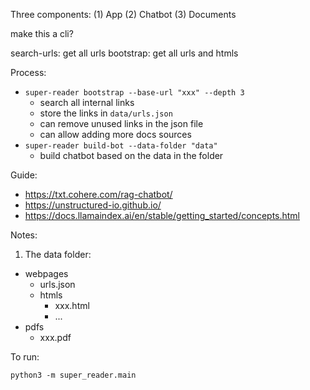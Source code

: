 Three components:
(1) App
(2) Chatbot
(3) Documents


make this a cli?

search-urls: get all urls
bootstrap: get all urls and htmls


Process:
- `super-reader bootstrap --base-url "xxx" --depth 3`
  - search all internal links
  - store the links in `data/urls.json`
  - can remove unused links in the json file
  - can allow adding more docs sources
- `super-reader build-bot --data-folder "data"`
  - build chatbot based on the data in the folder 


Guide: 
- https://txt.cohere.com/rag-chatbot/
- https://unstructured-io.github.io/
- https://docs.llamaindex.ai/en/stable/getting_started/concepts.html


Notes:
1. The data folder:
- webpages
  - urls.json
  - htmls
    - xxx.html
    - ...
- pdfs
  - xxx.pdf

To run:
```
python3 -m super_reader.main
```